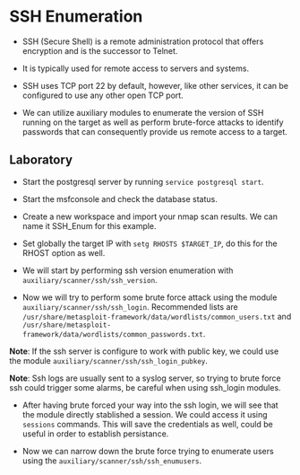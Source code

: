 # SSH Enumeration

+ SSH (Secure Shell) is a remote administration protocol that offers encryption and is the successor to Telnet.

+ It is typically used for remote access to servers and systems.

+ SSH uses TCP port 22 by default, however, like other services, it can be configured to use any other open TCP port.

+ We can utilize auxiliary modules to enumerate the version of SSH running on the target as well as perform brute-force attacks to identify passwords that can consequently provide us remote access to a target.

## Laboratory

- Start the postgresql server by running `service postgresql start`.

- Start the msfconsole and check the database status.

- Create a new workspace and import your nmap scan results. We can name it SSH_Enum for this example.

- Set globally the target IP with `setg RHOSTS $TARGET_IP`, do this for the RHOST option as well.

- We will start by performing ssh version enumeration with `auxiliary/scanner/ssh/ssh_version`.

- Now we will try to perform some brute force attack using the module `auxiliary/scanner/ssh/ssh_login`. Recommended lists are `/usr/share/metasploit-framework/data/wordlists/common_users.txt` and `/usr/share/metasploit-framework/data/wordlists/common_passwords.txt`.

**Note**: If the ssh server is configure to work with public key, we could use the module `auxiliary/scanner/ssh/ssh_login_pubkey`.

**Note**: Ssh logs are usually sent to a syslog server, so trying to brute force ssh could trigger some alarms, be careful when using ssh_login modules.

- After having brute forced your way into the ssh login, we will see that the module directly stablished a session. We could access it using `sessions` commands. This will save the credentials as well, could be useful in order to establish persistance.

- Now we can narrow down the brute force trying to enumerate users using the `auxiliary/scanner/ssh/ssh_enumusers`.
